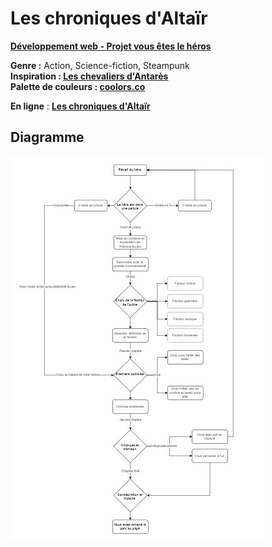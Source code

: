 # Les chroniques d'Altaïr

**[Développement web - Projet vous êtes le héros](https://smnarnold.com/projets/vous-etes-le-heros)**

**Genre :** Action, Science-fiction, Steampunk<br>
**Inspiration : [Les chevaliers d'Antarès](https://www.anne-robillard.com/les-chevaliers-d-antares)**<br>
**Palette de couleurs : [coolors.co](https://coolors.co/fffffa-575a5e-3a3e3b-c5d5e4-39a0ed)**<br>

**En ligne** : **[Les chroniques d'Altaïr](https://tonie2023.github.io/Vous-etes-le-heros-Les-chroniques-Altair/)**

## **Diagramme**

![Diagramme](assets/diagramme.jpg)
